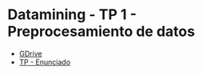 # Datamining  - TP 1 - Preprocesamiento de datos

*  [GDrive](https://drive.google.com/drive/folders/1gMuZizej1ZyM3l7MYInAvXubY6XkzXMp?usp=sharing)
*  [TP - Enunciado](https://github.com/mastery-tps/dm-tp1/blob/main/docs/enunciado-tp.pdf)

